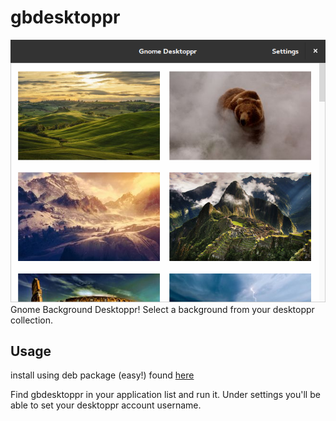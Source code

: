 gbdesktoppr
===========

![screenshot](https://raw.githubusercontent.com/subutux/gbdesktoppr/master/screenshot.png)
Gnome Background Desktoppr! Select a background from your desktoppr collection.

Usage
-----
install using deb package (easy!) found [here](https://github.com/subutux/gbdesktoppr/releases)

Find gbdesktoppr in your application list and run it.
Under settings you'll be able to set your desktoppr account username.
